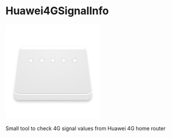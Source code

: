 # Huawei4GSignalInfo

![](./README_resources/app_icon.png)

Small tool to check 4G signal values from Huawei 4G home router
